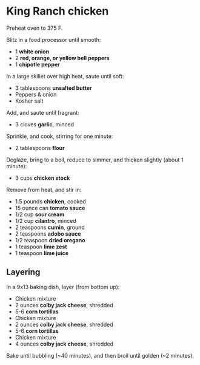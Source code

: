 # King Ranch chicken

Preheat oven to 375 F.

Blitz in a food processor until smooth:

- 1 **white onion**
- 2 **red, orange, or yellow bell peppers**
- 1 **chipotle pepper**

In a large skillet over high heat, saute until soft:

- 3 tablespoons **unsalted butter**
- Peppers & onion
- Kosher salt

Add, and saute until fragrant:

- 3 cloves **garlic**, minced

Sprinkle, and cook, stirring for one minute:

- 2 tablespoons **flour**

Deglaze, bring to a boil, reduce to simmer, and thicken slightly (about 1 minute):

- 3 cups **chicken stock**

Remove from heat, and stir in:

- 1.5 pounds **chicken**, cooked
- 15 ounce can **tomato sauce**
- 1/2 cup **sour cream**
- 1/2 cup **cilantro**, minced
- 2 teaspoons **cumin**, ground
- 2 teaspoons **adobo sauce**
- 1/2 teaspoon **dried oregano**
- 1 teaspoon **lime zest**
- 1 teaspoon **lime juice**

## Layering

In a 9x13 baking dish, layer (from bottom up):

- Chicken mixture
- 2 ounces **colby jack cheese**, shredded
- 5-6 **corn tortillas**
- Chicken mixture
- 2 ounces **colby jack cheese**, shredded
- 5-6 **corn tortillas**
- Chicken mixture
- 4 ounces **colby jack cheese**, shredded

Bake until bubbling (~40 minutes), and then broil until golden (~2 minutes).
